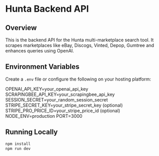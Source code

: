 # Hunta Backend API

## Overview

This is the backend API for the Hunta multi-marketplace search tool. It scrapes marketplaces like eBay, Discogs, Vinted, Depop, Gumtree and enhances queries using OpenAI.

## Environment Variables

Create a `.env` file or configure the following on your hosting platform:

OPENAI_API_KEY=your_openai_api_key
SCRAPINGBEE_API_KEY=your_scrapingbee_api_key
SESSION_SECRET=your_random_session_secret
STRIPE_SECRET_KEY=your_stripe_secret_key (optional)
STRIPE_PRO_PRICE_ID=your_stripe_price_id (optional)
NODE_ENV=production
PORT=3000

## Running Locally

```bash
npm install
npm run dev
